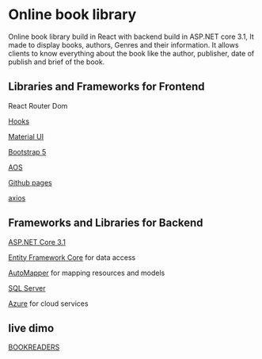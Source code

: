 # Online book library
Online book library build in React with backend build in ASP.NET core 3.1, It made to display books, authors, Genres and their information.
It allows clients to know everything about the book like the author, publisher, date of publish and brief of the book.

## Libraries and Frameworks for Frontend

React Router Dom

[Hooks](https://reactjs.org/docs/hooks-intro.html)

[Material UI](https://material-ui.com/)

[Bootstrap 5](https://getbootstrap.com/docs/5.0/getting-started/introduction/)

[AOS](https://michalsnik.github.io/aos/)

[Github pages](https://pages.github.com/)

[axios](https://github.com/axios/axios)

## Frameworks and Libraries for Backend

[ASP.NET Core 3.1](https://dotnet.microsoft.com/download/dotnet-core/3.1)

[Entity Framework Core](https://docs.microsoft.com/en-us/ef/core/) for data access

[AutoMapper](https://automapper.org/) for mapping resources and models

[SQL Server](https://www.microsoft.com/en-us/sql-server)

[Azure](https://azure.microsoft.com/en-us/) for cloud services

## live dimo
[BOOKREADERS](https://muhammadmb.github.io/online-book-library)
